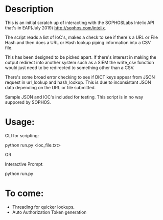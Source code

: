 # Description 
This is an initial scratch up of interacting with the SOPHOSLabs Intelix API that's in EAP(July 2019)
http://sophos.com/intelix.

The script reads a list of IoC's, makes a check to see if there's a URL or File Hash and then does a URL or Hash lookup piping information into a CSV file.

This has been designed to be picked apart. If there's interest in making the output redirect into another system such as a SIEM the write_csv function would just need to be redirected to something other than a CSV.

There's some broad error checking to see if DICT keys appear from JSON request in url_lookup and hash_lookup. This is due to inconsistant JSON data depending on the URL or file submitted.

Sample JSON and IOC's included for testing. This script is in no way suppored by SOPHOS.

# Usage:
CLI for scripting:

python run.py <ioc_file.txt>

OR

Interactive Prompt:

python run.py

# To come:
- Threading for quicker lookups.
- Auto Authorization Token generation
